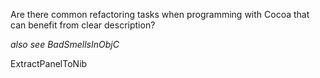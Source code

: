 Are there common refactoring tasks when programming with Cocoa that can benefit from clear description?

*also see BadSmellsInObjC*

ExtractPanelToNib

